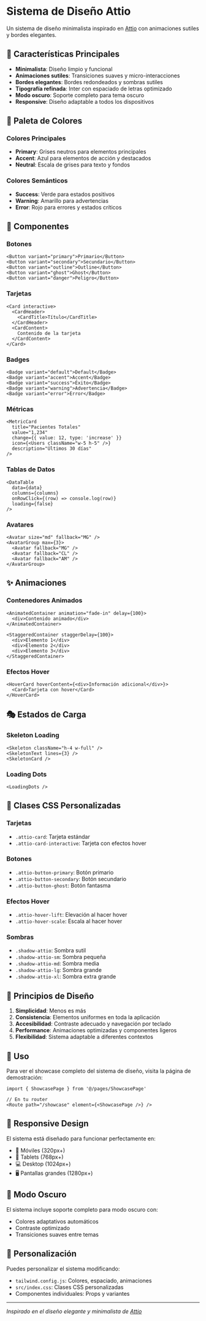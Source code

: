 # Sistema de Diseño Attio

Un sistema de diseño minimalista inspirado en [Attio](https://attio.com) con animaciones sutiles y bordes elegantes.

## 🎨 Características Principales

- **Minimalista**: Diseño limpio y funcional
- **Animaciones sutiles**: Transiciones suaves y micro-interacciones
- **Bordes elegantes**: Bordes redondeados y sombras sutiles
- **Tipografía refinada**: Inter con espaciado de letras optimizado
- **Modo oscuro**: Soporte completo para tema oscuro
- **Responsive**: Diseño adaptable a todos los dispositivos

## 🎯 Paleta de Colores

### Colores Principales
- **Primary**: Grises neutros para elementos principales
- **Accent**: Azul para elementos de acción y destacados
- **Neutral**: Escala de grises para texto y fondos

### Colores Semánticos
- **Success**: Verde para estados positivos
- **Warning**: Amarillo para advertencias
- **Error**: Rojo para errores y estados críticos

## 🧩 Componentes

### Botones
```tsx
<Button variant="primary">Primario</Button>
<Button variant="secondary">Secundario</Button>
<Button variant="outline">Outline</Button>
<Button variant="ghost">Ghost</Button>
<Button variant="danger">Peligro</Button>
```

### Tarjetas
```tsx
<Card interactive>
  <CardHeader>
    <CardTitle>Título</CardTitle>
  </CardHeader>
  <CardContent>
    Contenido de la tarjeta
  </CardContent>
</Card>
```

### Badges
```tsx
<Badge variant="default">Default</Badge>
<Badge variant="accent">Accent</Badge>
<Badge variant="success">Éxito</Badge>
<Badge variant="warning">Advertencia</Badge>
<Badge variant="error">Error</Badge>
```

### Métricas
```tsx
<MetricCard
  title="Pacientes Totales"
  value="1,234"
  change={{ value: 12, type: 'increase' }}
  icon={<Users className="w-5 h-5" />}
  description="Últimos 30 días"
/>
```

### Tablas de Datos
```tsx
<DataTable
  data={data}
  columns={columns}
  onRowClick={(row) => console.log(row)}
  loading={false}
/>
```

### Avatares
```tsx
<Avatar size="md" fallback="MG" />
<AvatarGroup max={3}>
  <Avatar fallback="MG" />
  <Avatar fallback="CL" />
  <Avatar fallback="AM" />
</AvatarGroup>
```

## ✨ Animaciones

### Contenedores Animados
```tsx
<AnimatedContainer animation="fade-in" delay={100}>
  <div>Contenido animado</div>
</AnimatedContainer>

<StaggeredContainer staggerDelay={100}>
  <div>Elemento 1</div>
  <div>Elemento 2</div>
  <div>Elemento 3</div>
</StaggeredContainer>
```

### Efectos Hover
```tsx
<HoverCard hoverContent={<div>Información adicional</div>}>
  <Card>Tarjeta con hover</Card>
</HoverCard>
```

## 🎭 Estados de Carga

### Skeleton Loading
```tsx
<Skeleton className="h-4 w-full" />
<SkeletonText lines={3} />
<SkeletonCard />
```

### Loading Dots
```tsx
<LoadingDots />
```

## 🎨 Clases CSS Personalizadas

### Tarjetas
- `.attio-card`: Tarjeta estándar
- `.attio-card-interactive`: Tarjeta con efectos hover

### Botones
- `.attio-button-primary`: Botón primario
- `.attio-button-secondary`: Botón secundario
- `.attio-button-ghost`: Botón fantasma

### Efectos Hover
- `.attio-hover-lift`: Elevación al hacer hover
- `.attio-hover-scale`: Escala al hacer hover

### Sombras
- `.shadow-attio`: Sombra sutil
- `.shadow-attio-sm`: Sombra pequeña
- `.shadow-attio-md`: Sombra media
- `.shadow-attio-lg`: Sombra grande
- `.shadow-attio-xl`: Sombra extra grande

## 🎯 Principios de Diseño

1. **Simplicidad**: Menos es más
2. **Consistencia**: Elementos uniformes en toda la aplicación
3. **Accesibilidad**: Contraste adecuado y navegación por teclado
4. **Performance**: Animaciones optimizadas y componentes ligeros
5. **Flexibilidad**: Sistema adaptable a diferentes contextos

## 🚀 Uso

Para ver el showcase completo del sistema de diseño, visita la página de demostración:

```tsx
import { ShowcasePage } from '@/pages/ShowcasePage'

// En tu router
<Route path="/showcase" element={<ShowcasePage />} />
```

## 📱 Responsive Design

El sistema está diseñado para funcionar perfectamente en:
- 📱 Móviles (320px+)
- 📱 Tablets (768px+)
- 💻 Desktop (1024px+)
- 🖥️ Pantallas grandes (1280px+)

## 🌙 Modo Oscuro

El sistema incluye soporte completo para modo oscuro con:
- Colores adaptativos automáticos
- Contraste optimizado
- Transiciones suaves entre temas

## 🔧 Personalización

Puedes personalizar el sistema modificando:
- `tailwind.config.js`: Colores, espaciado, animaciones
- `src/index.css`: Clases CSS personalizadas
- Componentes individuales: Props y variantes

---

*Inspirado en el diseño elegante y minimalista de [Attio](https://attio.com)*
